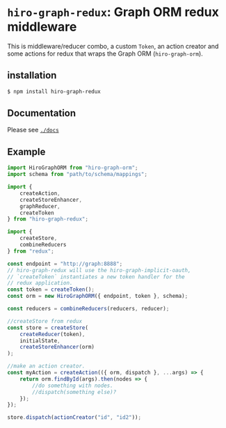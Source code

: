 # `hiro-graph-redux`: Graph ORM redux middleware

This is middleware/reducer combo, a custom `Token`, an action creator and some actions for redux that wraps the Graph ORM (`hiro-graph-orm`).

## installation

```bash
$ npm install hiro-graph-redux
```

## Documentation

Please see [`./docs`](/packages/hiro-graph-redux/docs/README.md)

## Example

```javascript
import HiroGraphORM from "hiro-graph-orm";
import schema from "path/to/schema/mappings";

import {
    createAction,
    createStoreEnhancer,
    graphReducer,
    createToken
} from "hiro-graph-redux";

import {
    createStore,
    combineReducers
} from "redux";

const endpoint = "http://graph:8888";
// hiro-graph-redux will use the hiro-graph-implicit-oauth,
// `createToken` instantiates a new token handler for the
// redux application.
const token = createToken();
const orm = new HiroGraphORM({ endpoint, token }, schema);

const reducers = combineReducers(reducers, reducer);

//createStore from redux
const store = createStore(
    createReducer(token),
    initialState,
    createStoreEnhancer(orm)
);

//make an action creator.
const myAction = createAction(({ orm, dispatch }, ...args) => {
    return orm.findById(args).then(nodes => {
        //do something with nodes.
        //dispatch(something else)?
    });
});

store.dispatch(actionCreator("id", "id2"));
```
